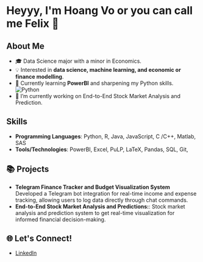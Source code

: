 # Heyyy, I'm Hoang Vo or you can call me Felix 👋

## About Me
- 🎓 Data Science major with a minor in Economics.
- 💡 Interested in **data science, machine learning, and economic or finance modelling**.
- 🌱 Currently learning **PowerBI** and sharpening my Python skills. ![Python](https://img.shields.io/badge/Python-3670A0?style=for-the-badge&logo=python&logoColor=ffdd54)
- 🔭 I’m currently working on End-to-End Stock Market Analysis and Prediction.

## Skills
- **Programming Languages**: Python, R, Java, JavaScript, C /C++, Matlab, SAS
- **Tools/Technologies**: PowerBI, Excel, PuLP, LaTeX, Pandas, SQL, Git, 

## 📚 Projects
- **Telegram Finance Tracker and Budget Visualization System** Developed a Telegram bot integration for real-time income and expense tracking, allowing users to log data directly through chat commands. 
- **End-to-End Stock Market Analysis and Predictions:**: Stock market analysis and prediction system to get real-time visualization for informed financial decision-making.

## 🌐 Let's Connect!
- [LinkedIn](https://www.linkedin.com/in/felixvo7/)

